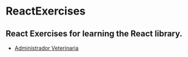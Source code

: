 # ReactExercises 
## React Exercises for learning the React library. 
* [Administrador Veterinaria](https://administradorveterinaria.netlify.com/)
